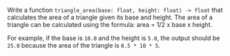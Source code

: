 
Write a function `triangle_area(base: float, height: float) -> float` that calculates the area of a triangle given its base and height. The area of a triangle can be calculated using the formula: area = 1/2 x base x height.

For example, if the base is `10.0` and the height is `5.0`, the output should be `25.0` because the area of the triangle is `0.5 * 10 * 5`.
